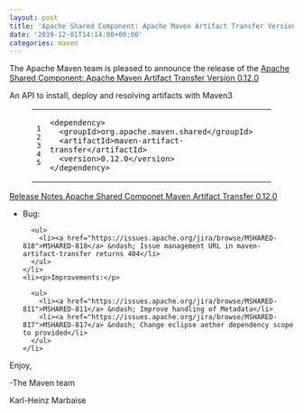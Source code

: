 ```yaml
---
layout: post
title: 'Apache Shared Component: Apache Maven Artifact Transfer Version 0.12.0 Released'
date: '2019-12-01T14:14:00+00:00'
categories: maven
---
```

<div class="entry-content"><p>The Apache Maven team is pleased to announce the release of the
  <a href="http://maven.apache.org/shared/maven-artifact-transfer/">Apache Shared Component: Apache Maven Artifact Transfer Version 0.12.0</a></p>

  <p>An API to install, deploy and resolving artifacts with Maven3</p>

  <figure class='code'><figcaption><span></span></figcaption><div class="highlight"><table><tr><td class="gutter"><pre class="line-numbers"><span class='line-number'>1</span>
<span class='line-number'>2</span>
<span class='line-number'>3</span>
<span class='line-number'>4</span>
<span class='line-number'>5</span>
</pre></td><td class='code'><pre><code class='xml'><span class='line'><span class="nt">&lt;dependency&gt;</span>
</span><span class='line'>  <span class="nt">&lt;groupId&gt;</span>org.apache.maven.shared<span class="nt">&lt;/groupId&gt;</span>
</span><span class='line'>  <span class="nt">&lt;artifactId&gt;</span>maven-artifact-transfer<span class="nt">&lt;/artifactId&gt;</span>
</span><span class='line'>  <span class="nt">&lt;version&gt;</span>0.12.0<span class="nt">&lt;/version&gt;</span>
</span><span class='line'><span class="nt">&lt;/dependency&gt;</span>
</span></code></pre></td></tr></table></div></figure>




  <!-- more -->


  <p><a href="https://issues.apache.org/jira/projects/MSHARED/versions/12338168">Release Notes Apache Shared Componet Maven Artifact Transfer 0.12.0</a></p>

  <ul>
    <li><p>Bug:</p>

      <ul>
        <li><a href="https://issues.apache.org/jira/browse/MSHARED-818">MSHARED-818</a> &ndash; Issue management URL in maven-artifact-transfer returns 404</li>
      </ul>
    </li>
    <li><p>Improvements:</p>

      <ul>
        <li><a href="https://issues.apache.org/jira/browse/MSHARED-811">MSHARED-811</a> &ndash; Improve handling of Metadata</li>
        <li><a href="https://issues.apache.org/jira/browse/MSHARED-817">MSHARED-817</a> &ndash; Change eclipse aether dependency scope to provided</li>
      </ul>
    </li>
  </ul>


  <p>Enjoy,</p>

  <p>-The Maven team</p>

  <p>Karl-Heinz Marbaise</p>
</div>
